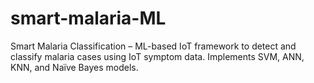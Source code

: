 # smart-malaria-ML
Smart Malaria Classification – ML-based IoT framework to detect and classify malaria cases using IoT symptom data. Implements SVM, ANN, KNN, and Naïve Bayes models.
